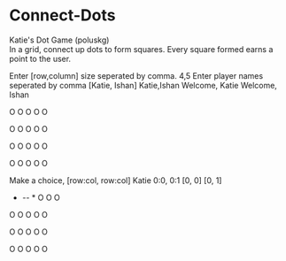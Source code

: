 # Connect-Dots
Katie's Dot Game (poluskg) <br />
In a grid, connect up dots to form squares. Every square formed earns a point to the user.

Enter [row,column] size seperated by comma.
4,5
Enter player names seperated by comma [Katie, Ishan]
Katie,Ishan
Welcome, Katie
Welcome, Ishan


O	  	O	  	O	  	O	  	O	  	
 	  	 	  	 	  	 	  	 	  	
O	  	O	  	O	  	O	  	O	  	
 	  	 	  	 	  	 	  	 	  	
O	  	O	  	O	  	O	  	O	  	
 	  	 	  	 	  	 	  	 	  	
O	  	O	  	O	  	O	  	O	  	

Make a choice, [row:col, row:col] Katie
0:0, 0:1
[0, 0] [0, 1]


*	--	*	  	O	  	O	  	O	  	
 	  	 	  	 	  	 	  	 	  	
O	  	O	  	O	  	O	  	O	  	
 	  	 	  	 	  	 	  	 	  	
O	  	O	  	O	  	O	  	O	  	
 	  	 	  	 	  	 	  	 	  	
O	  	O	  	O	  	O	  	O	 
